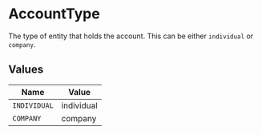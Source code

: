 # AccountType

The type of entity that holds the account. This can be either `individual` or `company`.


## Values

| Name         | Value        |
| ------------ | ------------ |
| `INDIVIDUAL` | individual   |
| `COMPANY`    | company      |